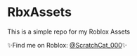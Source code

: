 # RbxAssets
This is a simple repo for my Roblox Assets

✨Find me on Roblox: [@ScratchCat_000](https://web.roblox.com/users/1987927609 "My Roblox profile!")✨
